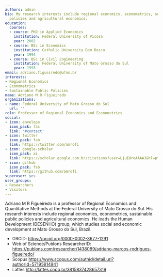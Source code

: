 ```yaml
---
authors: admin
bio: My research interests include regional economics, econometrics, sustainable public
  policies and agricultural economics.
education:
  courses:
  - course: PhD in Applied Economics
    institution: Federal University of Vicosa
    year: 2002
  - course: BSc in Economics
    institution: Catholic University Dom Bosco
    year: 1994
  - course: BSc in Civil Engineering
    institution: Federal University of Mato Grosso do Sul
    year: 1993
email: adriano.figueiredo@ufms.br
interests:
- Regional Economics
- Econometrics
- Sustainable Public Policies
name: Adriano M R Figueiredo
organizations:
- name: Federal University of Mato Grosso do Sul
  url: ''
role: Professor of Regional Economics and Econometrics
social:
- icon: envelope
  icon_pack: fas
  link: '#contact'
- icon: twitter
  icon_pack: fab
  link: https://twitter.com/amrofi
- icon: google-scholar
  icon_pack: ai
  link: https://scholar.google.com.br/citations?user=LjuEUroAAAAJ&hl=pt-BR
- icon: github
  icon_pack: fab
  link: https://github.com/amrofi
superuser: yes
user_groups:
- Researchers
- Visitors
---
```


Adriano M R Figueiredo is a professor of Regional Economics and Quantitative Methods at the Federal University of Mato Grosso do Sul. His research interests include regional economics, econometrics, sustainable public policies and agricultural economics. He leads the Human Development (DESENHO) group, which studies social and economic development at Mato Grosso do Sul, Brazil.    
*    ORCID: <https://orcid.org/0000-0002-3677-1291>    
*    Web of Science/Publons ResearcherID: <https://publons.com/researcher/1438089/adriano-marcos-rodrigues-figueiredo/>    
*    Scopus <https://www.scopus.com/authid/detail.uri?authorId=57195914941>    
*    Lattes <http://lattes.cnpq.br/3815837428657319>
